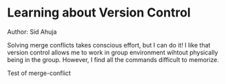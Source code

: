 # Learning about Version Control

Author: Sid Ahuja

Solving merge conflicts takes conscious effort, but I can do it!
I like that version control allows me to work in group environment wihtout physically being in the group.
However, I find all the commands difficult to memorize.

Test of merge-conflict